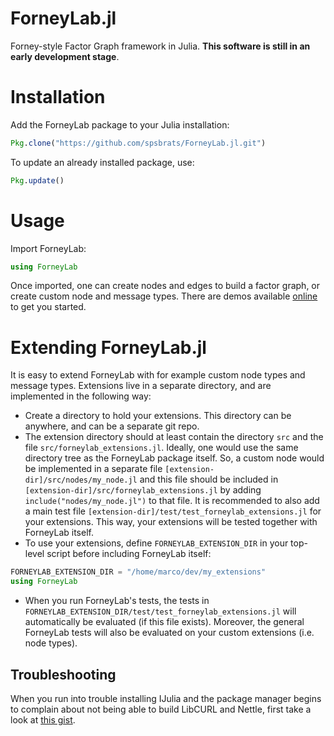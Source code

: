 ForneyLab.jl
============

Forney-style Factor Graph framework in Julia.
**This software is still in an early development stage**.

Installation
============

Add the ForneyLab package to your Julia installation:
```jl
Pkg.clone("https://github.com/spsbrats/ForneyLab.jl.git")
```
To update an already installed package, use:
```jl
Pkg.update()
```
Usage
=====
Import ForneyLab:
```jl
using ForneyLab
```
Once imported, one can create nodes and edges to build a factor graph, or create custom node and message types. There are demos available [online](http://192.71.151.86/ForneyLab.jl-demos/) to get you started.

Extending ForneyLab.jl
======================

It is easy to extend ForneyLab with for example custom node types and message types.
Extensions live in a separate directory, and are implemented in the following way:

- Create a directory to hold your extensions. This directory can be anywhere, and can be a separate git repo.
- The extension directory should at least contain the directory `src` and the file `src/forneylab_extensions.jl`. Ideally, one would use the same directory tree as the ForneyLab package itself. So, a custom node would be implemented in a separate file `[extension-dir]/src/nodes/my_node.jl` and this file should be included in `[extension-dir]/src/forneylab_extensions.jl` by adding `include("nodes/my_node.jl")` to that file. It is recommended to also add a main test file `[extension-dir]/test/test_forneylab_extensions.jl` for your extensions. This way, your extensions will be tested together with ForneyLab itself.
- To use your extensions, define `FORNEYLAB_EXTENSION_DIR` in your top-level script before including ForneyLab itself:

```jl
FORNEYLAB_EXTENSION_DIR = "/home/marco/dev/my_extensions"
using ForneyLab
```
- When you run ForneyLab's tests, the tests in `FORNEYLAB_EXTENSION_DIR/test/test_forneylab_extensions.jl` will automatically be evaluated (if this file exists). Moreover, the general ForneyLab tests will also be evaluated on your custom extensions (i.e. node types).

Troubleshooting
---------------
When you run into trouble installing IJulia and the package manager begins to complain about not being able to build LibCURL and Nettle, first take a look at [this gist](https://gist.github.com/ThijsvdLaar/8e8f48077e5373ab7b80).